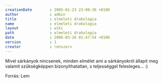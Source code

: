 ```yaml
---
creationDate        : 2005-01-23 23:00:36 +0100 
author              : admin 
title               : elmeleti drakologia 
name                : elmeleti drakologia 
layout              : wiki 
path                : elmeleti drakologia 
date                : 2006-03-26 01:47:54 +0100 
version             : 1 
creator             : renszarv 
---
```

Mivel sárkányok nincsenek, minden elmélet ami a sárkányokról állapit meg valamit szükségképpen bizonyithatatlan, s teljességgel felesleges... :)

 Forrás: Lem
